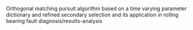 Orthogonal matching pursuit algorithm based on a time varying parameter dictionary and refined secondary selection and its application in rolling bearing fault diagnosis/results-analysis
